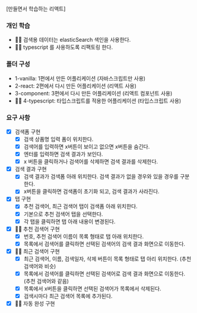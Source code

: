 [만들면서 학습하는 리액트]

### 개인 학습
- 🏃‍♀️ 검색용 데이터는 elasticSearch 색인을 사용한다.
- 🏃‍♀️ typescript 를 사용하도록 리팩토링 한다.

### 폴더 구성
- 1-vanilla: 1편에서 만든 어플리케이션 (자바스크립트만 사용)
- 2-react: 2편에서 다시 만든 어플리케이션 (리액트 사용)
- 3-component: 3편에서 다시 만든 어플리케이션 (리액트 컴포넌트 사용)
- 🏃‍♀️ 4-typescript: 타입스크립트를 적용한 어플리케이션 (타입스크립트 사용)


### 요구 사항
- [x] 검색폼 구현
  - [x] 검색 상품명 입력 폼이 위치한다.
  - [x] 검색어를 입력하면 x버튼이 보이고 없으면 x버튼을 숨긴다.
  - [x] 엔터를 입력하면 검색 결과가 보인다.
  - [x] x 버튼을 클릭하거나 검색어를 삭제하면 검색 결과를 삭제한다.

- [x] 검색 결과 구현
  - [x] 검색 결과가 검색폼 아래 위치한다. 검색 결과가 없을 경우와 있을 경우를 구분한다.
  - [x] x버튼을 클릭하면 검색폼이 초기화 되고, 검색 결과가 사라진다.

- [x] 탭 구현
  - [x] 추천 검색어, 최근 검색어 탭이 검색폼 아래 위치한다.
  - [x] 기본으로 추천 검색어 탭을 선택한다.
  - [x] 각 탭을 클릭하면 탭 아래 내용이 변경된다.

- [x] 🏃‍♀️ 추천 검색어 구현
  - [x] 번호, 추천 검색어 이름이 목록 형태로 탭 아래 위치한다.
  - [x] 목록에서 검색어를 클릭하면 선택된 검색어의 검색 결과 화면으로 이동한다.

- [x] 🏃‍♀️ 최근 검색어 구현
  - [x] 최근 검색어, 이름, 검색일자, 삭제 버튼이 목록 형태로 탭 아리 위치한다. (추천 검색어와 비슷)
  - [x] 목록에서 검색어를 클릭하면 선택된 검색어로 검색 결과 화면으로 이동한다. (추천 검색어와 같음)
  - [x] 목록에서 x버튼을 클릭하면 선택된 검색어가 목록에서 삭제된다.
  - [x] 검색시마다 최근 검색어 목록에 추가된다.

- [x] 🏃‍♀️ 자동 완성 구현
